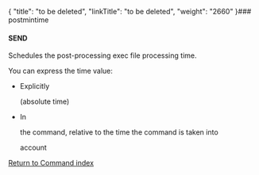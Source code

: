 {
    "title": "to be deleted",
    "linkTitle": "to be deleted",
    "weight": "2660"
}### postmintime

#### SEND

Schedules the post-processing exec file processing time.

You can express the time value:

-   Explicitly
    (absolute time)
-   In
    the command, relative to the time the command is taken into
    account

[Return to Command index](../../)
